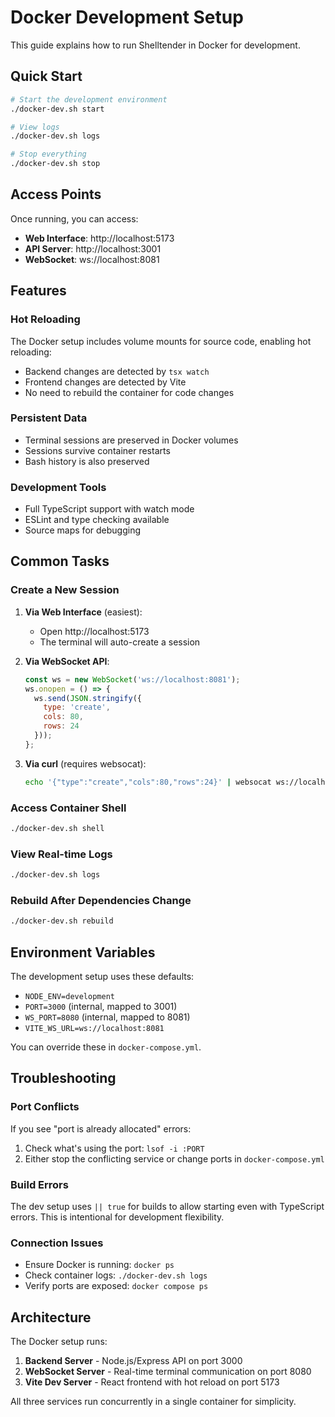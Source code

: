 # Docker Development Setup

This guide explains how to run Shelltender in Docker for development.

## Quick Start

```bash
# Start the development environment
./docker-dev.sh start

# View logs
./docker-dev.sh logs

# Stop everything
./docker-dev.sh stop
```

## Access Points

Once running, you can access:

- **Web Interface**: http://localhost:5173
- **API Server**: http://localhost:3001
- **WebSocket**: ws://localhost:8081

## Features

### Hot Reloading
The Docker setup includes volume mounts for source code, enabling hot reloading:
- Backend changes are detected by `tsx watch`
- Frontend changes are detected by Vite
- No need to rebuild the container for code changes

### Persistent Data
- Terminal sessions are preserved in Docker volumes
- Sessions survive container restarts
- Bash history is also preserved

### Development Tools
- Full TypeScript support with watch mode
- ESLint and type checking available
- Source maps for debugging

## Common Tasks

### Create a New Session

1. **Via Web Interface** (easiest):
   - Open http://localhost:5173
   - The terminal will auto-create a session

2. **Via WebSocket API**:
   ```javascript
   const ws = new WebSocket('ws://localhost:8081');
   ws.onopen = () => {
     ws.send(JSON.stringify({
       type: 'create',
       cols: 80,
       rows: 24
     }));
   };
   ```

3. **Via curl** (requires websocat):
   ```bash
   echo '{"type":"create","cols":80,"rows":24}' | websocat ws://localhost:8081
   ```

### Access Container Shell

```bash
./docker-dev.sh shell
```

### View Real-time Logs

```bash
./docker-dev.sh logs
```

### Rebuild After Dependencies Change

```bash
./docker-dev.sh rebuild
```

## Environment Variables

The development setup uses these defaults:
- `NODE_ENV=development`
- `PORT=3000` (internal, mapped to 3001)
- `WS_PORT=8080` (internal, mapped to 8081)
- `VITE_WS_URL=ws://localhost:8081`

You can override these in `docker-compose.yml`.

## Troubleshooting

### Port Conflicts
If you see "port is already allocated" errors:
1. Check what's using the port: `lsof -i :PORT`
2. Either stop the conflicting service or change ports in `docker-compose.yml`

### Build Errors
The dev setup uses `|| true` for builds to allow starting even with TypeScript errors. This is intentional for development flexibility.

### Connection Issues
- Ensure Docker is running: `docker ps`
- Check container logs: `./docker-dev.sh logs`
- Verify ports are exposed: `docker compose ps`

## Architecture

The Docker setup runs:
1. **Backend Server** - Node.js/Express API on port 3000
2. **WebSocket Server** - Real-time terminal communication on port 8080
3. **Vite Dev Server** - React frontend with hot reload on port 5173

All three services run concurrently in a single container for simplicity.